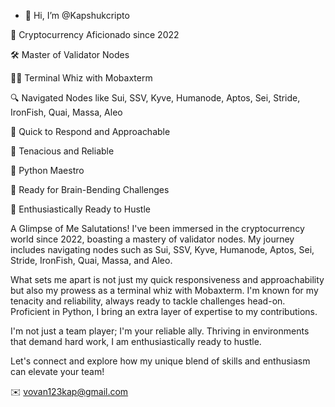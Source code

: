 - 👋 Hi, I’m @Kapshukcripto

🚀 Cryptocurrency Aficionado since 2022

🛠️ Master of Validator Nodes

👩‍💻 Terminal Whiz with Mobaxterm

🔍 Navigated Nodes like Sui, SSV, Kyve, Humanode, Aptos, Sei, Stride, IronFish, Quai, Massa, Aleo

🤝 Quick to Respond and Approachable

💪 Tenacious and Reliable

🔧 Python Maestro

💼 Ready for Brain-Bending Challenges

💼 Enthusiastically Ready to Hustle


A Glimpse of Me
Salutations! I've been immersed in the cryptocurrency world since 2022, boasting a mastery of validator nodes. My journey includes navigating nodes such as Sui, SSV, Kyve, Humanode, Aptos, Sei, Stride, IronFish, Quai, Massa, and Aleo.

What sets me apart is not just my quick responsiveness and approachability but also my prowess as a terminal whiz with Mobaxterm. I'm known for my tenacity and reliability, always ready to tackle challenges head-on. Proficient in Python, I bring an extra layer of expertise to my contributions.

I'm not just a team player; I'm your reliable ally. Thriving in environments that demand hard work, I am enthusiastically ready to hustle.

Let's connect and explore how my unique blend of skills and enthusiasm can elevate your team!

✉️ vovan123kap@gmail.com
